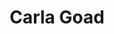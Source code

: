 ---
first_name: Carla
last_name: Goad
title: Carla Goad
role: Professor of Statistics
organizations:
- name: Oklahoma State University
  url: https://www.okstate.edu/
user_groups:
- Members
superuser: no
---